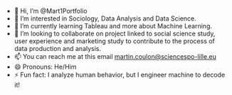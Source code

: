 - 👋 Hi, I’m @Mart1Portfolio
- 👀 I’m interested in Sociology, Data Analysis and Data Science. 
- 🌱 I’m currently learning Tableau and more about Machine Learning. 
- 💞️ I’m looking to collaborate on project linked to social science study, user experience and marketing study to contribute to the process of data production and analysis. 
- 📫 You can reach me at this email martin.coulon@sciencespo-lille.eu
- 😄 Pronouns: He/Him
- ⚡ Fun fact:  I analyze human behavior, but I engineer machine to decode it!

<!---
Mart1Portfolio/Mart1Portfolio is a ✨ special ✨ repository because its `README.md` (this file) appears on your GitHub profile.
You can click the Preview link to take a look at your changes.
--->
